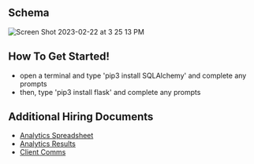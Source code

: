 
## Schema
![Screen Shot 2023-02-22 at 3 25 13 PM](https://user-images.githubusercontent.com/111386699/220750727-e9277d71-b954-42ff-8412-998b791047b3.png)


## How To Get Started!

- open a terminal and type 'pip3 install SQLAlchemy' and complete any prompts
- then, type 'pip3 install flask' and complete any prompts

## Additional Hiring Documents

- [Analytics Spreadsheet](https://docs.google.com/spreadsheets/d/19_JncE49Cjr5kCq5O1i6CizN4kW2yYuTT0rBSvGzhbY/edit)
- [Analytics Results](https://docs.google.com/document/d/1wjD1udtg0xDaXwOYAA166zqbp_ZgJJ8O/edit)
- [Client Comms](https://docs.google.com/document/d/1ZkiSxhoT4Jex3BpaYM_W_wYssKtqoGRl/edit)
